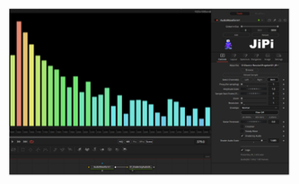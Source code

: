 <!-- +++ DO NOT REMOVE THIS COMMENT +++ DO NOT ADD OR EDIT ANY TEXT BEFORE THIS LINE +++ IT WOULD BE A REALLY BAD IDEA +++ -->

[![Thumbnail](ShadertoyAudioDisplay.png)](https://www.shadertoy.com/view/MtVfWh "View on Shadertoy.com")

<!-- +++ DO NOT REMOVE THIS COMMENT +++ DO NOT EDIT ANY TEXT THAT COMES AFTER THIS LINE +++ TRUST ME: JUST DON'T DO IT +++ -->
